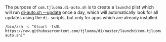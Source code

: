 
The purpose of `com.tjluoma.di-auto.sh` is to create a `launchd` plist which will run [di-auto.sh --update](https://github.com/tjluoma/di/blob/master/di-auto.sh) once a day, which will automatically look for all updates using the `di-` scripts, but only for apps which are already installed.


	/bin/zsh -c "$(curl -fsSL https://raw.githubusercontent.com/tjluoma/di/master/launchd/com.tjluoma.di-auto.sh)"


